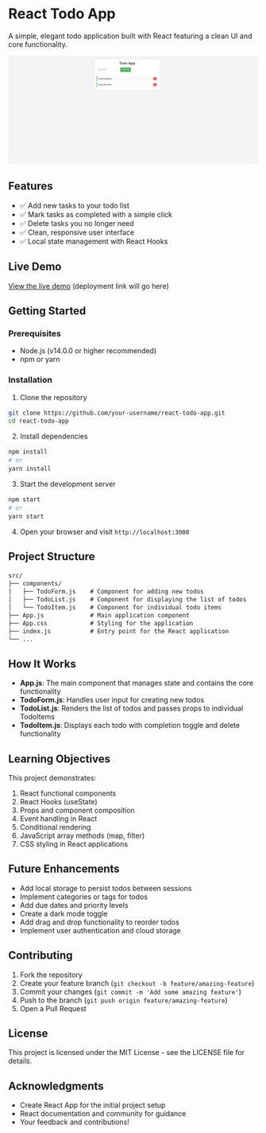 # React Todo App

A simple, elegant todo application built with React featuring a clean UI and core functionality.

![React Todo App Screenshot](/public/images/Screenshot%202025-05-16%20215436.png)

## Features

- ✅ Add new tasks to your todo list
- ✅ Mark tasks as completed with a simple click
- ✅ Delete tasks you no longer need
- ✅ Clean, responsive user interface
- ✅ Local state management with React Hooks

## Live Demo

[View the live demo](#) (deployment link will go here)

## Getting Started

### Prerequisites

- Node.js (v14.0.0 or higher recommended)
- npm or yarn

### Installation

1. Clone the repository
```bash
git clone https://github.com/your-username/react-todo-app.git
cd react-todo-app
```

2. Install dependencies
```bash
npm install
# or
yarn install
```

3. Start the development server
```bash
npm start
# or
yarn start
```

4. Open your browser and visit `http://localhost:3000`

## Project Structure

```
src/
├── components/
│   ├── TodoForm.js    # Component for adding new todos
│   ├── TodoList.js    # Component for displaying the list of todos
│   └── TodoItem.js    # Component for individual todo items
├── App.js             # Main application component
├── App.css            # Styling for the application
├── index.js           # Entry point for the React application
└── ...
```

## How It Works

- **App.js**: The main component that manages state and contains the core functionality
- **TodoForm.js**: Handles user input for creating new todos
- **TodoList.js**: Renders the list of todos and passes props to individual TodoItems
- **TodoItem.js**: Displays each todo with completion toggle and delete functionality

## Learning Objectives

This project demonstrates:

1. React functional components
2. React Hooks (useState)
3. Props and component composition
4. Event handling in React
5. Conditional rendering
6. JavaScript array methods (map, filter)
7. CSS styling in React applications

## Future Enhancements

- Add local storage to persist todos between sessions
- Implement categories or tags for todos
- Add due dates and priority levels
- Create a dark mode toggle
- Add drag and drop functionality to reorder todos
- Implement user authentication and cloud storage

## Contributing

1. Fork the repository
2. Create your feature branch (`git checkout -b feature/amazing-feature`)
3. Commit your changes (`git commit -m 'Add some amazing feature'`)
4. Push to the branch (`git push origin feature/amazing-feature`)
5. Open a Pull Request

## License

This project is licensed under the MIT License - see the LICENSE file for details.

## Acknowledgments

- Create React App for the initial project setup
- React documentation and community for guidance
- Your feedback and contributions!

